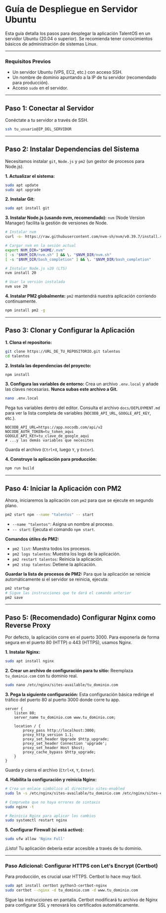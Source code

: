 # Guía de Despliegue en Servidor Ubuntu

Esta guía detalla los pasos para desplegar la aplicación TalentOS en un servidor Ubuntu (20.04 o superior). Se recomienda tener conocimientos básicos de administración de sistemas Linux.

---

### Requisitos Previos

-   Un servidor Ubuntu (VPS, EC2, etc.) con acceso SSH.
-   Un nombre de dominio apuntando a la IP de tu servidor (recomendado para producción).
-   Acceso `sudo` en el servidor.

---

## Paso 1: Conectar al Servidor

Conéctate a tu servidor a través de SSH.

```bash
ssh tu_usuario@IP_DEL_SERVIDOR
```

---

## Paso 2: Instalar Dependencias del Sistema

Necesitamos instalar `git`, `Node.js` y `pm2` (un gestor de procesos para Node.js).

**1. Actualizar el sistema:**
```bash
sudo apt update
sudo apt upgrade
```

**2. Instalar Git:**
```bash
sudo apt install git
```

**3. Instalar Node.js (usando nvm, recomendado):**
`nvm` (Node Version Manager) facilita la gestión de versiones de Node.

```bash
# Instalar nvm
curl -o- https://raw.githubusercontent.com/nvm-sh/nvm/v0.39.7/install.sh | bash

# Cargar nvm en la sesión actual
export NVM_DIR="$HOME/.nvm"
[ -s "$NVM_DIR/nvm.sh" ] && \. "$NVM_DIR/nvm.sh"
[ -s "$NVM_DIR/bash_completion" ] && \. "$NVM_DIR/bash_completion"

# Instalar Node.js v20 (LTS)
nvm install 20

# Usar la versión instalada
nvm use 20
```

**4. Instalar PM2 globalmente:**
`pm2` mantendrá nuestra aplicación corriendo continuamente.

```bash
npm install pm2 -g
```

---

## Paso 3: Clonar y Configurar la Aplicación

**1. Clona el repositorio:**
```bash
git clone https://URL_DE_TU_REPOSITORIO.git talentos
cd talentos
```

**2. Instala las dependencias del proyecto:**
```bash
npm install
```

**3. Configura las variables de entorno:**
Crea un archivo `.env.local` y añade las claves necesarias. **Nunca subas este archivo a Git.**

```bash
nano .env.local
```

Pega tus variables dentro del editor. Consulta el archivo `docs/DEPLOYMENT.md` para ver la lista completa de variables (`NOCODB_API_URL`, `GOOGLE_API_KEY`, etc.).

```
NOCODB_API_URL=https://app.nocodb.com/api/v2
NOCODB_AUTH_TOKEN=tu_token_aqui
GOOGLE_API_KEY=tu_clave_de_google_aqui
# ...y las demás variables que necesites
```

Guarda el archivo (`Ctrl+X`, luego `Y`, y `Enter`).

**4. Construye la aplicación para producción:**
```bash
npm run build
```

---

## Paso 4: Iniciar la Aplicación con PM2

Ahora, iniciaremos la aplicación con `pm2` para que se ejecute en segundo plano.

```bash
pm2 start npm --name "talentos" -- start
```

-   `--name "talentos"`: Asigna un nombre al proceso.
-   `-- start`: Ejecuta el comando `npm start`.

**Comandos útiles de PM2:**
-   `pm2 list`: Muestra todos los procesos.
-   `pm2 logs talentos`: Muestra los logs de la aplicación.
-   `pm2 restart talentos`: Reinicia la aplicación.
-   `pm2 stop talentos`: Detiene la aplicación.

**Guardar la lista de procesos de PM2:**
Para que la aplicación se reinicie automáticamente si el servidor se reinicia, ejecuta:

```bash
pm2 startup
# Sigue las instrucciones que te dará el comando anterior
pm2 save
```

---

## Paso 5: (Recomendado) Configurar Nginx como Reverse Proxy

Por defecto, la aplicación corre en el puerto 3000. Para exponerla de forma segura en el puerto 80 (HTTP) o 443 (HTTPS), usamos Nginx.

**1. Instalar Nginx:**
```bash
sudo apt install nginx
```

**2. Crear un archivo de configuración para tu sitio:**
Reemplaza `tu_dominio.com` con tu dominio real.

```bash
sudo nano /etc/nginx/sites-available/tu_dominio.com
```

**3. Pega la siguiente configuración:**
Esta configuración básica redirige el tráfico del puerto 80 al puerto 3000 donde corre tu app.

```nginx
server {
    listen 80;
    server_name tu_dominio.com www.tu_dominio.com;

    location / {
        proxy_pass http://localhost:3000;
        proxy_http_version 1.1;
        proxy_set_header Upgrade $http_upgrade;
        proxy_set_header Connection 'upgrade';
        proxy_set_header Host $host;
        proxy_cache_bypass $http_upgrade;
    }
}
```

Guarda y cierra el archivo (`Ctrl+X`, `Y`, `Enter`).

**4. Habilita la configuración y reinicia Nginx:**

```bash
# Crea un enlace simbólico al directorio sites-enabled
sudo ln -s /etc/nginx/sites-available/tu_dominio.com /etc/nginx/sites-enabled/

# Comprueba que no haya errores de sintaxis
sudo nginx -t

# Reinicia Nginx para aplicar los cambios
sudo systemctl restart nginx
```

**5. Configurar Firewall (si está activo):**
```bash
sudo ufw allow 'Nginx Full'
```

¡Listo! Tu aplicación debería estar accesible a través de tu dominio.

---

### Paso Adicional: Configurar HTTPS con Let's Encrypt (Certbot)

Para producción, es crucial usar HTTPS. Certbot lo hace muy fácil.

```bash
sudo apt install certbot python3-certbot-nginx
sudo certbot --nginx -d tu_dominio.com -d www.tu_dominio.com
```

Sigue las instrucciones en pantalla. Certbot modificará tu archivo de Nginx para configurar SSL y renovará los certificados automáticamente.
